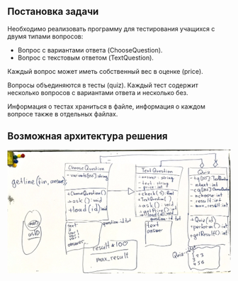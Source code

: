 ## Постановка задачи

Необходимо реализовать программу для тестирования учащихся с двумя типами вопросов:
  - Вопрос с вариантами ответа (ChooseQuestion).
  - Вопрос с текстовым ответом (TextQuestion).
  
Каждый вопрос может иметь собственный вес в оценке (price).

Вопросы объединяются в тесты (quiz). Каждый тест содержит несколько вопросов с вариантами ответа и несколько без.

Информация о тестах храниться в файле, информация о каждом вопросе также в отдельных файлах.

## Возможная архитектура решения

![Архитектура](structure.JPG)
